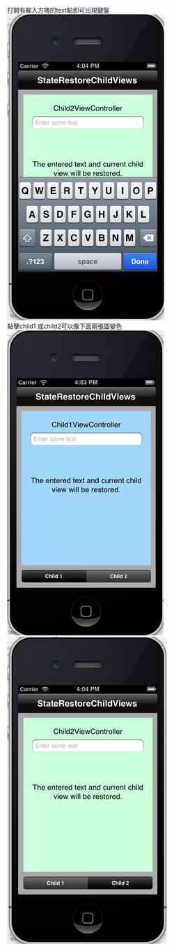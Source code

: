 打開有輸入方塊的text點即可出現鍵盤
<br><img src="pic6.png">
<br>點擊child1 或child2可以像下面兩張圖變色
<br><img src="pic4.png">
<br><img src="pic5.png">

